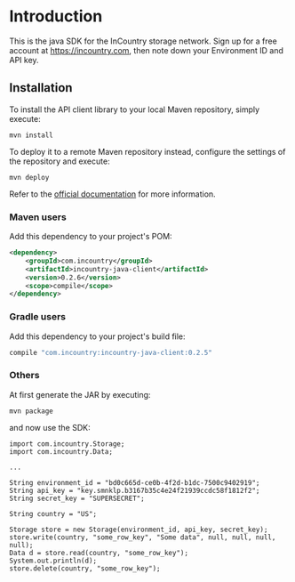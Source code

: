 # Introduction

This is the java SDK for the InCountry storage network. Sign up for a free account at
https://incountry.com, then note down your Environment ID and API key.

## Installation

To install the API client library to your local Maven repository, simply execute:

```shell
mvn install
```

To deploy it to a remote Maven repository instead, configure the settings of the repository and execute:

```shell
mvn deploy
```

Refer to the [official documentation](https://maven.apache.org/plugins/maven-deploy-plugin/usage.html) for more information.

### Maven users

Add this dependency to your project's POM:

```xml
<dependency>
    <groupId>com.incountry</groupId>
    <artifactId>incountry-java-client</artifactId>
    <version>0.2.6</version>
    <scope>compile</scope>
</dependency>
```

### Gradle users

Add this dependency to your project's build file:

```groovy
compile "com.incountry:incountry-java-client:0.2.5"
```

### Others

At first generate the JAR by executing:

    mvn package

and now use the SDK:

    import com.incountry.Storage;
    import com.incountry.Data;

    ...

    String environment_id = "bd0c665d-ce0b-4f2d-b1dc-7500c9402919";
    String api_key = "key.smnklp.b3167b35c4e24f21939ccdc58f1812f2";
    String secret_key = "SUPERSECRET";

    String country = "US";

    Storage store = new Storage(environment_id, api_key, secret_key);
    store.write(country, "some_row_key", "Some data", null, null, null, null);
    Data d = store.read(country, "some_row_key");
    System.out.println(d);
    store.delete(country, "some_row_key");
